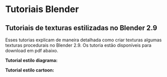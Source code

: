 # Tutoriais Blender 
## Tutoriais de texturas estilizadas no Blender 2.9


Esses tutorias explicam de maneira detalhada como 
criar texturas algumas texturas procedurais no Blender 2.9. Os tutoria estão disponíveis para download em pdf abaixo.

**Tutorial estilo diagrama:**


**Tutorial estilo cartoon:**
